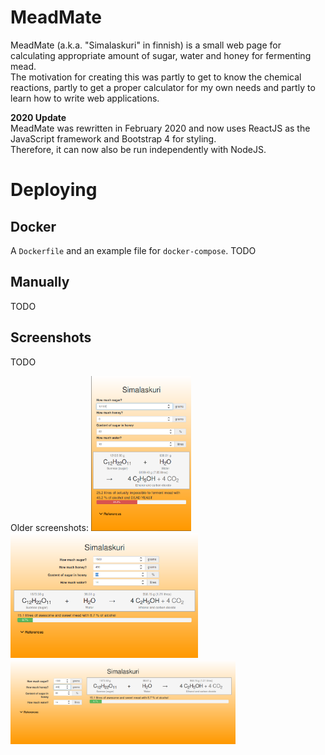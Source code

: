 # MeadMate

MeadMate (a.k.a. "Simalaskuri" in finnish) is a small web page for calculating appropriate amount of sugar, water and honey for fermenting mead.  
The motivation for creating this was partly to get to know the chemical reactions, partly to get a proper calculator for my own needs and partly to learn how to write web applications.  

**2020 Update**  
MeadMate was rewritten in February 2020 and now uses ReactJS as the JavaScript framework and Bootstrap 4 for styling.  
Therefore, it can now also be run independently with NodeJS.  

# Deploying
## Docker
A `Dockerfile` and an example file for `docker-compose`.
TODO

## Manually
TODO

## Screenshots
TODO

Older screenshots:
<img src="ui-extra-small.png" alt="Extra small" width="160">
<img src="ui-medium.png" alt="Medium" width="300">
<img src="ui-large.png" alt="Large" width="360">
